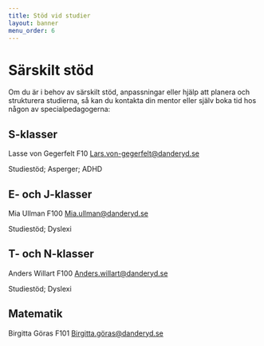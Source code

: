 ```yaml
---
title: Stöd vid studier
layout: banner
menu_order: 6
---
```

# Särskilt stöd
Om du är i behov av särskilt stöd, anpassningar eller hjälp att planera och strukturera studierna, så kan du kontakta din mentor eller själv boka tid hos någon av specialpedagogerna:

## S-klasser 
Lasse von Gegerfelt   F10
[Lars.von-gegerfelt@danderyd.se](mailto:Lars.von-gegerfelt@danderyd.se)

Studiestöd; Asperger; ADHD

## E- och J-klasser
Mia Ullman            F100
[Mia.ullman@danderyd.se](mailto:Mia.ullman@danderyd.se)                                                      

Studiestöd; Dyslexi 

## T- och N-klasser
Anders Willart        F100
[Anders.willart@danderyd.se](mailto:Anders.willart@danderyd.se)

Studiestöd; Dyslexi

## Matematik
Birgitta Göras        F101
[Birgitta.göras@danderyd.se](mailto:Birgitta.göras@danderyd.se)

